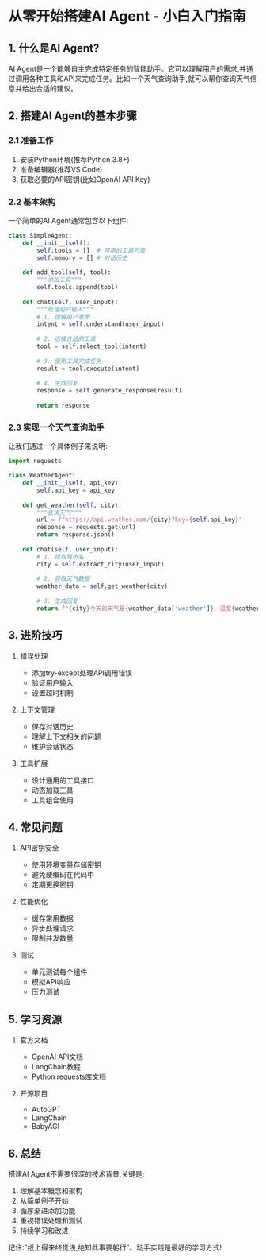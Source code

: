 # 从零开始搭建AI Agent - 小白入门指南

## 1. 什么是AI Agent?

AI Agent是一个能够自主完成特定任务的智能助手。它可以理解用户的需求,并通过调用各种工具和API来完成任务。比如一个天气查询助手,就可以帮你查询天气信息并给出合适的建议。

## 2. 搭建AI Agent的基本步骤

### 2.1 准备工作

1. 安装Python环境(推荐Python 3.8+)
2. 准备编辑器(推荐VS Code)
3. 获取必要的API密钥(比如OpenAI API Key)

### 2.2 基本架构

一个简单的AI Agent通常包含以下组件:

```python
class SimpleAgent:
    def __init__(self):
        self.tools = []  # 可用的工具列表
        self.memory = [] # 对话历史
        
    def add_tool(self, tool):
        """添加工具"""
        self.tools.append(tool)
        
    def chat(self, user_input):
        """处理用户输入"""
        # 1. 理解用户意图
        intent = self.understand(user_input)
        
        # 2. 选择合适的工具
        tool = self.select_tool(intent)
        
        # 3. 使用工具完成任务
        result = tool.execute(intent)
        
        # 4. 生成回复
        response = self.generate_response(result)
        
        return response
```

### 2.3 实现一个天气查询助手

让我们通过一个具体例子来说明:

```python
import requests

class WeatherAgent:
    def __init__(self, api_key):
        self.api_key = api_key
        
    def get_weather(self, city):
        """查询天气"""
        url = f"https://api.weather.com/{city}?key={self.api_key}"
        response = requests.get(url)
        return response.json()
        
    def chat(self, user_input):
        # 1. 提取城市名
        city = self.extract_city(user_input)
        
        # 2. 获取天气数据
        weather_data = self.get_weather(city)
        
        # 3. 生成回复
        return f"{city}今天的天气是{weather_data['weather']}，温度{weather_data['temperature']}度"
```

## 3. 进阶技巧

1. 错误处理
   - 添加try-except处理API调用错误
   - 验证用户输入
   - 设置超时机制

2. 上下文管理
   - 保存对话历史
   - 理解上下文相关的问题
   - 维护会话状态

3. 工具扩展
   - 设计通用的工具接口
   - 动态加载工具
   - 工具组合使用

## 4. 常见问题

1. API密钥安全
   - 使用环境变量存储密钥
   - 避免硬编码在代码中
   - 定期更换密钥

2. 性能优化
   - 缓存常用数据
   - 异步处理请求
   - 限制并发数量

3. 测试
   - 单元测试每个组件
   - 模拟API响应
   - 压力测试

## 5. 学习资源

1. 官方文档
   - OpenAI API文档
   - LangChain教程
   - Python requests库文档

2. 开源项目
   - AutoGPT
   - LangChain
   - BabyAGI

## 6. 总结

搭建AI Agent不需要很深的技术背景,关键是:

1. 理解基本概念和架构
2. 从简单例子开始
3. 循序渐进添加功能
4. 重视错误处理和测试
5. 持续学习和改进

记住:"纸上得来终觉浅,绝知此事要躬行"。动手实践是最好的学习方式! 